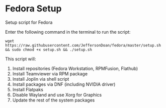 # Fedora Setup
Setup script for Fedora

Enter the following command in the terminal to run the script:

`wget https://raw.githubusercontent.com/JeffersonDoan/fedora/master/setup.sh && sudo chmod +x setup.sh && ./setup.sh`

This script will:
1. Install repositories (Fedora Workstation, RPMFusion, Flathub)
2. Install Teamviewer via RPM package
3. Install Joplin via shell script
4. Install packages via DNF (including NVIDIA driver)
5. Install Flatpaks
6. Disable Wayland and use Xorg for Graphics
7. Update the rest of the system packages
